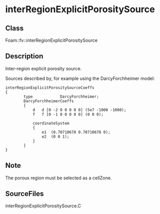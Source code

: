 # interRegionExplicitPorositySource 
## Class
Foam::fv::interRegionExplicitPorositySource

## Description
Inter-region explicit porosity source.

Sources described by, for example using the DarcyForchheimer model:

```
interRegionExplicitPorositySourceCoeffs
{
        type            DarcyForchheimer;
        DarcyForchheimerCoeffs
        {
            d   d [0 -2 0 0 0 0 0] (5e7 -1000 -1000);
            f   f [0 -1 0 0 0 0 0] (0 0 0);

            coordinateSystem
            {
                e1  (0.70710678 0.70710678 0);
                e2  (0 0 1);
            }
        }
}
```

## Note
The porous region must be selected as a cellZone.

## SourceFiles
interRegionExplicitPorositySource.C

